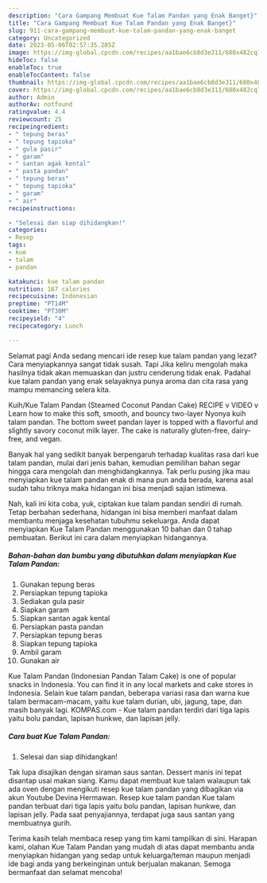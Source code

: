 ```yaml
---
description: "Cara Gampang Membuat Kue Talam Pandan yang Enak Banget}"
title: "Cara Gampang Membuat Kue Talam Pandan yang Enak Banget}"
slug: 911-cara-gampang-membuat-kue-talam-pandan-yang-enak-banget
category: Uncategorized
date: 2023-05-06T02:57:35.205Z
image: https://img-global.cpcdn.com/recipes/aa1bae6cb8d3e311/680x482cq70/kue-talam-pandan-foto-resep-utama.jpg
hideToc: false
enableToc: true
enableTocContent: false
thumbnail: https://img-global.cpcdn.com/recipes/aa1bae6cb8d3e311/680x482cq70/kue-talam-pandan-foto-resep-utama.jpg
cover: https://img-global.cpcdn.com/recipes/aa1bae6cb8d3e311/680x482cq70/kue-talam-pandan-foto-resep-utama.jpg
author: Admin
authorAv: notfound
ratingvalue: 4.4
reviewcount: 25
recipeingredient:
- " tepung beras"
- " tepung tapioka"
- " gula pasir"
- " garam"
- " santan agak kental"
- " pasta pandan"
- " tepung beras"
- " tepung tapioka"
- " garam"
- " air"
recipeinstructions:

- "Selesai dan siap dihidangkan!"
categories:
- Resep
tags:
- kue
- talam
- pandan

katakunci: kue talam pandan 
nutrition: 167 calories
recipecuisine: Indonesian
preptime: "PT14M"
cooktime: "PT30M"
recipeyield: "4"
recipecategory: Lunch

---
```



Selamat pagi Anda sedang mencari ide resep kue talam pandan yang lezat? Cara menyiapkannya sangat tidak susah. Tapi Jika keliru mengolah maka hasilnya tidak akan memuaskan dan justru cenderung tidak enak. Padahal kue talam pandan yang enak selayaknya punya aroma dan cita rasa yang mampu memancing selera kita.


Kuih/Kue Talam Pandan (Steamed Coconut Pandan Cake) RECIPE v VIDEO v Learn how to make this soft, smooth, and bouncy two-layer Nyonya kuih talam pandan. The bottom sweet pandan layer is topped with a flavorful and slightly savory coconut milk layer. The cake is naturally gluten-free, dairy-free, and vegan.

Banyak hal yang sedikit banyak berpengaruh terhadap kualitas rasa dari kue talam pandan, mulai dari jenis bahan, kemudian pemilihan bahan segar hingga cara mengolah dan menghidangkannya. Tak perlu pusing jika mau menyiapkan kue talam pandan enak di mana pun anda berada, karena asal sudah tahu triknya maka hidangan ini bisa menjadi sajian istimewa.


Nah, kali ini kita coba, yuk, ciptakan kue talam pandan sendiri di rumah. Tetap berbahan sederhana, hidangan ini bisa memberi manfaat dalam membantu menjaga kesehatan tubuhmu sekeluarga. Anda dapat menyiapkan Kue Talam Pandan menggunakan 10 bahan dan 0 tahap pembuatan. Berikut ini cara dalam menyiapkan hidangannya.

<!--inarticleads1-->

##### Bahan-bahan dan bumbu yang dibutuhkan dalam menyiapkan Kue Talam Pandan:

1. Gunakan  tepung beras
1. Persiapkan  tepung tapioka
1. Sediakan  gula pasir
1. Siapkan  garam
1. Siapkan  santan agak kental
1. Persiapkan  pasta pandan
1. Persiapkan  tepung beras
1. Siapkan  tepung tapioka
1. Ambil  garam
1. Gunakan  air


Kue Talam Pandan (Indonesian Pandan Talam Cake) is one of popular snacks in Indonesia. You can find it in any local markets and cake stores in Indonesia. Selain kue talam pandan, beberapa variasi rasa dan warna kue talam bermacam-macam, yaitu kue talam durian, ubi, jagung, tape, dan masih banyak lagi. KOMPAS.com - Kue talam pandan terdiri dari tiga lapis yaitu bolu pandan, lapisan hunkwe, dan lapisan jelly. 

<!--inarticleads2-->

##### Cara buat Kue Talam Pandan:


1. Selesai dan siap dihidangkan!

Tak lupa disajikan dengan siraman saus santan. Dessert manis ini tepat disantap usai makan siang. Kamu dapat membuat kue talam walaupun tak ada oven dengan mengikuti resep kue talam pandan yang dibagikan via akun Youtube Devina Hermawan. Resep kue talam pandan Kue talam pandan terbuat dari tiga lapis yaitu bolu pandan, lapisan hunkwe, dan lapisan jelly. Pada saat penyajiannya, terdapat juga saus santan yang membuatnya gurih. 

Terima kasih telah membaca resep yang tim kami tampilkan di sini. Harapan kami, olahan Kue Talam Pandan yang mudah di atas dapat membantu anda menyiapkan hidangan yang sedap untuk keluarga/teman maupun menjadi ide bagi anda yang berkeinginan untuk berjualan makanan. Semoga bermanfaat dan selamat mencoba!
